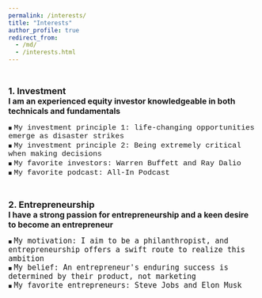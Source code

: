 ```yaml
---
permalink: /interests/
title: "Interests"
author_profile: true
redirect_from: 
  - /md/
  - /interests.html
---
```


<style>
.custom-bullet {
    list-style-type: none;
    padding-left: 0;
}

.custom-bullet li::before {
    content: "\25A0"; /* Unicode character for a small square */
    font-size: 8px; /* Adjust this value to change the icon size */
    margin-right: 0.5em; /* Adjust this value to control the spacing */
}
</style>

<br>

<ul class="custom-bullet">
<span style="font-size: 18px;"><strong>1. Investment</strong></span><br>
  <span style="font-size: 16px;"><strong>I am an experienced equity investor knowledgeable in both technicals and fundamentals</strong></span>
    <ul class="custom-bullet">
      <li><span style="font-size: 15px; font-family: 'Courier New';">My investment principle 1: life-changing opportunities emerge as disaster strikes</span></li>
      <li><span style="font-size: 15px; font-family: 'Courier New';">My investment principle 2: Being extremely critical when making decisions</span></li>
      <li><span style="font-size: 15px; font-family: 'Courier New';">My favorite investors: Warren Buffett and Ray Dalio</span></li>
      <li><span style="font-size: 15px; font-family: 'Courier New';">My favorite podcast: All-In Podcast</span></li>
     </ul>
</ul>
 
<br>

<ul class="custom-bullet">
<span style="font-size: 18px;"><strong>2. Entrepreneurship</strong></span><br>
  <span style="font-size: 16px;"><strong>I have a strong passion for entrepreneurship and a keen desire to become an entrepreneur</strong></span>
    <ul class="custom-bullet">
      <li><span style="font-size: 15px; font-family: monospace;">My motivation: I aim to be a philanthropist, and entrepreneurship offers a swift route to realize this ambition</span></li>
      <li><span style="font-size: 15px; font-family: monospace;">My belief: An entrepreneur's enduring success is determined by their product, not marketing</span></li>
      <li><span style="font-size: 15px; font-family: monospace;">My favorite entrepreneurs: Steve Jobs and Elon Musk</span></li> 
     </ul>
</ul>















